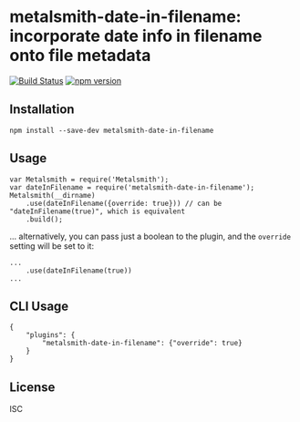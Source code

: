 metalsmith-date-in-filename: incorporate date info in filename onto file metadata
====

[![Build Status](https://travis-ci.org/sanx/metalsmith-date-in-filename.svg?branch=master)](https://travis-ci.org/sanx/metalsmith-date-in-filename)
[![npm version](https://badge.fury.io/js/metalsmith-date-in-filename.svg)](http://badge.fury.io/js/metalsmith-date-in-filename)

Installation
----

`npm install --save-dev metalsmith-date-in-filename`

Usage
----

    var Metalsmith = require('Metalsmith');
    var dateInFilename = require('metalsmith-date-in-filename');
    Metalsmith(__dirname)
        .use(dateInFilename({override: true})) // can be "dateInFilename(true)", which is equivalent
        .build();

... alternatively, you can pass just a boolean to the plugin, and the `override` setting will be set to it:

    ...
        .use(dateInFilename(true))
    ...


CLI Usage
----

    {
        "plugins": {
            "metalsmith-date-in-filename": {"override": true}
        }
    }


License
----

ISC

